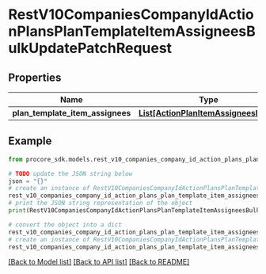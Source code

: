 # RestV10CompaniesCompanyIdActionPlansPlanTemplateItemAssigneesBulkUpdatePatchRequest


## Properties

Name | Type | Description | Notes
------------ | ------------- | ------------- | -------------
**plan_template_item_assignees** | [**List[ActionPlanItemAssigneesInner]**](ActionPlanItemAssigneesInner.md) |  | 

## Example

```python
from procore_sdk.models.rest_v10_companies_company_id_action_plans_plan_template_item_assignees_bulk_update_patch_request import RestV10CompaniesCompanyIdActionPlansPlanTemplateItemAssigneesBulkUpdatePatchRequest

# TODO update the JSON string below
json = "{}"
# create an instance of RestV10CompaniesCompanyIdActionPlansPlanTemplateItemAssigneesBulkUpdatePatchRequest from a JSON string
rest_v10_companies_company_id_action_plans_plan_template_item_assignees_bulk_update_patch_request_instance = RestV10CompaniesCompanyIdActionPlansPlanTemplateItemAssigneesBulkUpdatePatchRequest.from_json(json)
# print the JSON string representation of the object
print(RestV10CompaniesCompanyIdActionPlansPlanTemplateItemAssigneesBulkUpdatePatchRequest.to_json())

# convert the object into a dict
rest_v10_companies_company_id_action_plans_plan_template_item_assignees_bulk_update_patch_request_dict = rest_v10_companies_company_id_action_plans_plan_template_item_assignees_bulk_update_patch_request_instance.to_dict()
# create an instance of RestV10CompaniesCompanyIdActionPlansPlanTemplateItemAssigneesBulkUpdatePatchRequest from a dict
rest_v10_companies_company_id_action_plans_plan_template_item_assignees_bulk_update_patch_request_from_dict = RestV10CompaniesCompanyIdActionPlansPlanTemplateItemAssigneesBulkUpdatePatchRequest.from_dict(rest_v10_companies_company_id_action_plans_plan_template_item_assignees_bulk_update_patch_request_dict)
```
[[Back to Model list]](../README.md#documentation-for-models) [[Back to API list]](../README.md#documentation-for-api-endpoints) [[Back to README]](../README.md)


